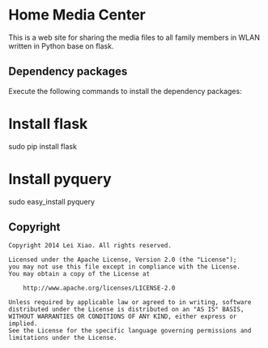 Home Media Center
=================
This is a web site for sharing the media files to all family members in WLAN written in Python base on flask.

<h2>Dependency packages</h2>
Execute the following commands to install the dependency packages:

# Install flask
sudo pip install flask

# Install pyquery
sudo easy_install pyquery


<h2>Copyright</h2>

    Copyright 2014 Lei Xiao. All rights reserved.

    Licensed under the Apache License, Version 2.0 (the "License");
    you may not use this file except in compliance with the License.
    You may obtain a copy of the License at

        http://www.apache.org/licenses/LICENSE-2.0

    Unless required by applicable law or agreed to in writing, software
    distributed under the License is distributed on an "AS IS" BASIS,
    WITHOUT WARRANTIES OR CONDITIONS OF ANY KIND, either express or implied.
    See the License for the specific language governing permissions and
    limitations under the License.